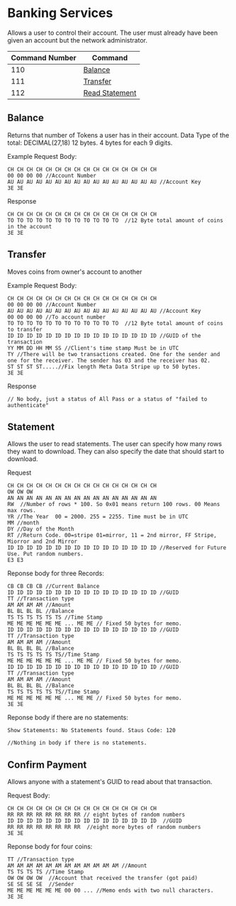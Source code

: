 # Banking Services
Allows a user to control their account. The user must already have been given an account but the network administrator.

Command Number | Command
---|---
110 | [Balance](#balance)
111 | [Transfer](#transfer)
112 | [Read Statement](#read_statement)

## Balance
Returns that number of Tokens a user has in their account.
Data Type of the total: DECIMAL(27,18) 12 bytes. 4 bytes for each 9 digits. 


Example Request Body:
```
CH CH CH CH CH CH CH CH CH CH CH CH CH CH CH CH
00 00 00 00 //Account Number
AU AU AU AU AU AU AU AU AU AU AU AU AU AU AU AU //Account Key
3E 3E
```

Response
```
CH CH CH CH CH CH CH CH CH CH CH CH CH CH CH CH
TO TO TO TO TO TO TO TO TO TO TO TO  //12 Byte total amount of coins in the account
3E 3E
```

## Transfer
Moves coins from owner's account to another

Example Request Body:
```
CH CH CH CH CH CH CH CH CH CH CH CH CH CH CH CH
00 00 00 00 //Account Number
AU AU AU AU AU AU AU AU AU AU AU AU AU AU AU AU //Account Key
00 00 00 00 //To account number
TO TO TO TO TO TO TO TO TO TO TO TO  //12 Byte total amount of coins to transfer
ID ID ID ID ID ID ID ID ID ID ID ID ID ID ID ID //GUID of the transaction
YY MM DD HH MM SS //Client's time stamp Must be in UTC
TY //There will be two transactions created. One for the sender and one for the receiver. The sender has 03 and the receiver has 02.
ST ST ST ST.....//Fix length Meta Data Stripe up to 50 bytes.
3E 3E
```

Response
```
// No body, just a status of All Pass or a status of "failed to authenticate"
```


## Statement
Allows the user to read statements. The user can specify how many rows they want to download. They can also specify the date that should start to download.

Request
```
CH CH CH CH CH CH CH CH CH CH CH CH CH CH CH CH
OW OW OW
AN AN AN AN AN AN AN AN AN AN AN AN AN AN AN AN
RW  //Number of rows * 100. So 0x01 means return 100 rows. 00 Means max rows.
YR //The Year  00 = 2000. 255 = 2255. Time must be in UTC
MM //month
DY //Day of the Month
RT //Return Code. 00=stripe 01=mirror, 11 = 2nd mirror, FF Stripe, Miorror and 2nd Mirror
ID ID ID ID ID ID ID ID ID ID ID ID ID ID ID ID //Reserved for Future Use. Put random numbers. 
E3 E3

```
Reponse body for three Records:
```
CB CB CB CB //Current Balance
ID ID ID ID ID ID ID ID ID ID ID ID ID ID ID ID //GUID
TT //Transaction type
AM AM AM AM //Amount
BL BL BL BL //Balance
TS TS TS TS TS TS //Time Stamp
ME ME ME ME ME ME ... ME ME // Fixed 50 bytes for memo.
ID ID ID ID ID ID ID ID ID ID ID ID ID ID ID ID //GUID
TT //Transaction type
AM AM AM AM //Amount
BL BL BL BL //Balance
TS TS TS TS TS TS//Time Stamp
ME ME ME ME ME ME ... ME ME // Fixed 50 bytes for memo.
ID ID ID ID ID ID ID ID ID ID ID ID ID ID ID ID //GUID
TT //Transaction type
AM AM AM AM //Amount
BL BL BL BL //Balance
TS TS TS TS TS TS//Time Stamp
ME ME ME ME ME ME ... ME ME // Fixed 50 bytes for memo.
3E 3E
```
Reponse body if there are no statements:
```
Show Statements: No Statements found. Staus Code: 120

//Nothing in body if there is no statements.
```

## Confirm Payment

Allows anyone with a statement's GUID to read about that transaction.

Request Body:
```
CH CH CH CH CH CH CH CH CH CH CH CH CH CH CH CH
RR RR RR RR RR RR RR RR // eight bytes of random numbers
ID ID ID ID ID ID ID ID ID ID ID ID ID ID ID ID  //GUID
RR RR RR RR RR RR RR RR  //eight more bytes of random numbers
3E 3E
```

Reponse body for four coins:
```
TT //Transaction type
AM AM AM AM AM AM AM AM AM AM AM AM //Amount
TS TS TS TS //Time Stamp
OW OW OW OW  //Account that received the transfer (got paid)
SE SE SE SE  //Sender
ME ME ME ME ME ME 00 00 ... //Memo ends with two null characters.
3E 3E
```
